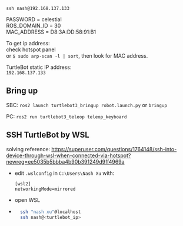 `ssh nash@192.168.137.133`

PASSWORD = celestial\
ROS_DOMAIN_ID = 30\
MAC_ADDRESS = D8:3A:DD:58:91:B1

To get ip address:\
check hotspot panel\
or `$ sudo arp-scan -l | sort`, then look for MAC address.

TurtleBot static IP address: \
`192.168.137.133`

## Bring up

SBC: `ros2 launch turtlebot3_bringup robot.launch.py` or `bringup`

PC: `ros2 run turtlebot3_teleop teleop_keyboard`


## SSH TurtleBot by WSL 

solving reference:
https://superuser.com/questions/1764148/ssh-into-device-through-wsl-when-connected-via-hotspot?newreg=ee5035b5bbba4b90b391249d9ff4969a

- edit `.wslconfig` in `C:\Users\Nash Xu` with:
    ```
    [wsl2]
    networkingMode=mirrored
    ```

- open WSL

- ```bash
    ssh "nash xu"@localhost
    ssh nash@<turtlebot_ip>
    ```

